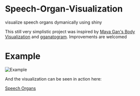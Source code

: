 # Speech-Organ-Visualization
visualize speech organs dymanically using shiny

This still very simplistic project was inspired by [Maya Gan's Body Visualization](https://github.com/MayaGans/Human-Body-Rendering-HTML) and [gganatogram](https://github.com/jespermaag/gganatogram). Improvements are welcomed

# Example

![Example](https://wooh.ch/various/example.PNG "Example")

And the visualization can be seen in action here:

[Speech Organs](https://whoop.shinyapps.io/Speech_Organs/)


